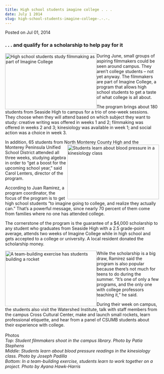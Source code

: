 ```yaml
---
title: High school students imagine college . . .
date: July 1 2014
slug: high-school-students-imagine-college-.-.-.
---
```





<span class="date">Posted on Jul 01, 2014    </span>
<h3>. . . and qualify for a scholarship to help pay for it</h3>
<p><img alt="High school students study filmmaking as part of Imagine College" src="http://news.csumb.edu/sites/default/files/65/attachments/news/images/ic_filmmaking_for_web.jpg" style="float:left; width:300px; height:184px">During June, small
groups of aspiring filmmakers could be seen around campus. They
aren&#x2019;t college students &#x2013; not yet anyway. The filmmakers are part
of Imagine College, a program that allows high school students to
get a taste of what college is all about.</img></p>
<p>The program brings about 180 students from Seaside High to
campus for a trio of one-week sessions. They choose when they will
attend based on which subject they want to study: creative writing
was offered in weeks 1 and 2; filmmaking was offered in weeks 2 and
3; kinesiology was available in week 1; and social action was a
choice in week 3.</p>
<p>In addition, 65 students from North Monterey County High and the
Monterey Peninsula Unified&#xA0;<img alt="Students learn about blood pressure in a kinesiology class" src="http://news.csumb.edu/sites/default/files/65/attachments/news/images/kinesiology_for_web.jpg" style="float:right; width:300px; height:179px">School District
attended all three weeks, studying algebra in order to &#x201C;get a boost
for the upcoming school year,&#x201D; said Carol Lenters, director of the
program.</img></p>
<p>According to Juan Ramirez, a program coordinator, the focus of
the program is to get high school students &#x201C;to imagine going to
college, and realize they actually can.&#x201D; That&#x2019;s a powerful message,
since nearly 70 percent of them come from families where no one has
attended college.</p>
<p>The cornerstone of the program is the guarantee of a $4,000
scholarship to any student who graduates from Seaside High with a
2.5 grade-point average, attends two weeks of Imagine College while
in high school and gets accepted to a college or university. A
local resident donated the scholarship money.</p>
<p><img alt="A team-building exercise has students building a rocket" src="http://news.csumb.edu/sites/default/files/65/attachments/news/images/girls_and_rockets_for_web.jpg" style="float:left; width:300px; height:182px">While the
scholarship is a big draw, Ramirez said the program is also popular
because there&#x2019;s not much for teens to do during the summer. &#x201C;It&#x2019;s
one of only a few programs, and the only one with college
professors teaching it,&#x201D; he said.</img></p>
<p class="small">During their week on campus, the students also
visit the Watershed Institute, talk with staff members from the
campus Cross Cultural Center, make and launch small rockets, learn
professional etiquette, and hear from a panel of CSUMB students
about their experience with college.<br>
<br>
Photos<br>
<em>Top: Student filmmakers shoot in the campus library. Photo by
Patia Stephens<br>
Middle: Students learn about blood pressure readings in the
kinesiology class. Photo by Joseph Padilla<br>
Bottom: In a team-building exercise, students learn to work
together on a project. Photo by Ayana Hawk-Harris</br></br></em></br></br></br></p>





